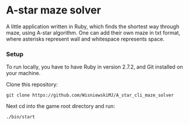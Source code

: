 # A-star maze solver
A little application written in Ruby, which finds the shortest way through maze, using A-star algorithm. One can add their own maze in txt format, where asterisks represent wall and whitespace represents space.

### Setup

To run locally, you have to have Ruby in version 2.7.2, and Git installed on your machine.

Clone this repository:
```
git clone https://github.com/WisniewskiMJ/A_star_cli_maze_solver
```
Next cd into the game root directory and run:
```
./bin/start
```